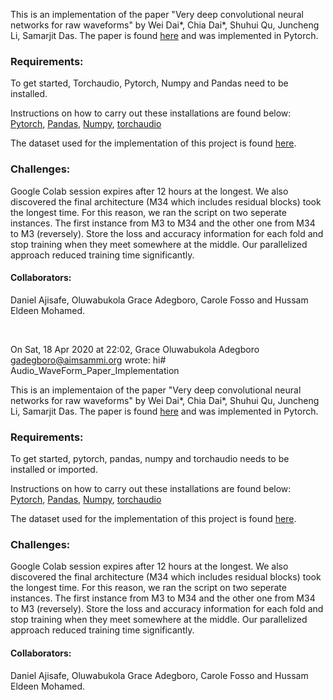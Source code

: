 This is an implementation of the paper "Very deep convolutional neural networks for raw waveforms" by Wei Dai*, Chia Dai*, Shuhui Qu, Juncheng Li, Samarjit Das. The paper is found [here](https://arxiv.org/pdf/1610.00087.pdf) and was implemented in Pytorch.

### Requirements:
To get started, Torchaudio, Pytorch, Numpy and Pandas need to be installed.

Instructions on how to carry out these installations are found below:
[Pytorch](https://pytorch.org/),
[Pandas](https://pandas.pydata.org/pandas-docs/stable/getting_started/install.html),
[Numpy](https://pypi.org/project/numpy/),
[torchaudio](https://github.com/pytorch/audio)

The dataset used for the implementation of this project is found [here](https://urbansounddataset.weebly.com/urbansound8k.html).

### Challenges:
Google Colab session expires after 12 hours at the longest. We also discovered the final architecture (M34 which includes residual blocks) took the longest time. For this reason, we ran the script on two seperate instances. The first instance from M3 to M34 and the other one from M34 to M3 (reversely). Store the loss and accuracy information for each fold and stop training when they meet somewhere at the middle. Our parallelized approach reduced training time significantly.

#### Collaborators:
Daniel Ajisafe, Oluwabukola Grace Adegboro, Carole Fosso and Hussam Eldeen Mohamed.

 

On Sat, 18 Apr 2020 at 22:02, Grace Oluwabukola Adegboro <gadegboro@aimsammi.org> wrote:
hi# Audio_WaveForm_Paper_Implementation

This is an implementaion of the paper "Very deep convolutional neural networks for raw waveforms" by Wei Dai*, Chia Dai*, Shuhui Qu, Juncheng Li, Samarjit Das. The paper is found [here](https://arxiv.org/pdf/1610.00087.pdf) and was implemented in Pytorch.

### Requirements:
To get started, pytorch, pandas, numpy and torchaudio needs to be installed or imported.

Instructions on how to carry out these installations are found below:
[Pytorch](https://pytorch.org/),
[Pandas](https://pandas.pydata.org/pandas-docs/stable/getting_started/install.html),
[Numpy](https://pypi.org/project/numpy/),
[torchaudio](https://github.com/pytorch/audio)

The dataset used for the implementation of this project is found [here](https://urbansounddataset.weebly.com/urbansound8k.html).

### Challenges: 
Google Colab session expires after 12 hours at the longest. We also discovered the final architecture (M34 which includes residual blocks) took the longest time. For this reason, we ran the script on two seperate instances. The first instance from M3 to M34 and the other one from M34 to M3 (reversely). Store the loss and accuracy information for each fold and stop training when they meet somewhere at the middle. Our parallelized approach reduced training time significantly.

#### Collaborators:
Daniel Ajisafe, Oluwabukola Grace Adegboro, Carole Fosso and Hussam Eldeen Mohamed.
